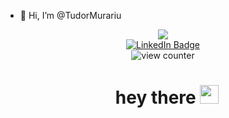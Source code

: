 - 👋 Hi, I’m @TudorMurariu
<div id="header" align="center">
  <img src="https://user-images.githubusercontent.com/30391543/222987029-a6f65b87-1823-4b47-9f2a-8ad3b7aba436.png"/>
</div>
<div id="badges" align="center">
  <a href="https://www.linkedin.com/in/tudor-cristian-murariu-b41b671a7/">
    <img src="https://img.shields.io/badge/LinkedIn-blue?style=for-the-badge&logo=linkedin&logoColor=white" alt="LinkedIn Badge"/>
  </a>
  <br>
  <img src="https://komarev.com/ghpvc/?username=TudorMurariu&style=flat-square&color=blue" alt="view counter"/>
  <h1>
  &nbsp;&nbsp;hey there
  <img src="https://media.giphy.com/media/hvRJCLFzcasrR4ia7z/giphy.gif" width="30px"/>
  </h1>
</div>
